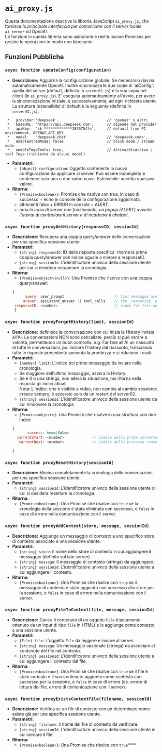# `ai_proxy.js`

Questa documentazione descrive la libreria JavaScript `ai_proxy.js`, che fornisce _la principale interfaccia per comunicare con il server locale `ai_server` ed OpenAI._ <br>
Le funzioni in questa libreria sono asincrone e restituiscono Promises per gestire le operazioni in modo non bloccante.

## Funzioni Pubbliche

### `async function updateConfig(configuration)`

- **Descrizione:** Aggiorna la configurazione globale. Se necessario riavvia automaticamente OpenAI.
 Inoltre sincronizza le due copie di 'aiConfig': quella del server (default, definita in `server02.js`) e la sua copia nel client (in `ai_proxy.js`). E' eseguita automaticamente all'avvio, per avere la sincronizzazione iniziale, e successivamente, ad ogni richiesta utente.<br>
 La struttura (estensibile) di default è la seguente (definita in `server02.js`):
```
 *   provider:'deepseek',                      // 'openai' o altri
 *   baseURL: 'https://api.deepseek.com',      // dipende dal provider
 *   apiKey:  'sk-*************2876754fe',     // default from PC environment, OPENAI_API_KEY 
 *   model:   'deepseek-chat'                  // 'deepseek-code'...
 *   emableStremMode: false                    // block mode / stream mode
 *   enableTuyaTools: true,                    // Attiva/disattiva i tool Tuya (richiesto da alcuni model)
```
- **Parametri:**
  - `{object} configuration`: Oggetto contenente la nuova configurazione da applicare al server. Può essere incompleta e contenere solo uno o due valori nuovi. Estensibile: accetta qualsiasi valore.
- **Ritorna:**
  - `{Promise<boolean>}`: Promise che risolve con true, in caso di successo + echo in console della configurazione aggiornata.
  -  altrimenti false + ERROR in console + ALERT.
  -   nota:_In caso di server non funzionante, un popup (ALERT) avverte l'utente di controllare il server e di ricaricare il chatbot._ 

### `async function proxyGetHistory(responseID, sessionId)`

- **Descrizione:** Recupera una coppia query/answer delle conversazioni per una specifica sessione utente.
- **Parametri:**
  - `{string} responseID`: ID della risposta specifica: ritorna la prima coppia  query/answer con indice uguale o minore a responseID.
  - `{string} sessionId`: L'identificatore univoco della sessione utente per cui si desidera recuperare la cronologia.
- **Ritorna:**
  - `{Promise<object>|null>}`: Una Promise che risolve con una coppia query/answer:
  ```javascript
  {
        query: user_prompt                       // tool messages are skipped
       answer: assistant_answer || tool_calls    // the _reasoning_ part is NOT stored in history
   responseID: <number>                          // index for this data: può essere < di responseID in input.
   }
  ```
  
### `async function proxyForgetHistory(limit, sessionId)`

- **Descrizione:** definisce la conversazione con cui inizia la History inviata all'AI. Le conversazioni NON sono cancellate, perciò si può varare a volontà, permettendo un buon controllo. e.g. Far fare all'AI un riassunto di tutte le conversazioni, poi iniziare l'history dal riassunto, tralsciando tutte le risposte precedenti: aumenta la prontezza e si riducono i costi.
- **Parametri:**
  - `{number} limit`: L'indice del primo messaggio da inviare nella cronologia. 
  * Se maggiore dell'ultimo messaggio, azzera la History. 
  * Se è 0 o una stringa, non altera la situazione, ma ritorna nella risposta gli indici attuali.<br>
Nota: L'indice. che è visibile a video, non cambia al cambio sessione: cresce sempre, è azzerato solo da un restart del server02.
  - `{string} sessionId`: L'identificatore univoco della sessione utente da cui rimuovere la cronologia.
- **Ritorna:**
  - `{Promise<object>}`: Una Promise che risolve in una struttura con due indici:
   ```javascript
  {
          success: true|false         
     currentStart: <number>             // indice della prima conversazione nella History        
      currentNext: <number>             // indice della prossima conversazione

   }
  ```

### `async function proxyResetHistory(sessionId)`

- **Descrizione:** Elimina completamente la cronologia delle conversazioni per una specifica sessione utente.
- **Parametri:**
  - `{string} sessionId`: L'identificatore univoco della sessione utente di cui si desidera resettare la cronologia.
- **Ritorna:**
  - `{Promise<boolean>}`: Una Promise che risolve con `true` se la cronologia della sessione è stata eliminata con successo, e `false` in caso di errore nella comunicazione con il server.

### `async function proxyAddContext(store, message, sessionId)`

- **Descrizione:** Aggiunge un messaggio di contesto a uno specifico store di contesto associato a una sessione utente.
- **Parametri:**
  - `{string} store`: Il nome dello store di contesto in cui aggiungere il messaggio (definito sul lato server).
  - `{string} message`: Il messaggio di contesto (stringa) da aggiungere.
  - `{string} sessionId`: L'identificatore univoco della sessione utente a cui aggiungere il contesto.
- **Ritorna:**
  - `{Promise<boolean>}`: Una Promise che risolve con `true` se il messaggio di contesto è stato aggiunto con successo allo store per la sessione, e `false` in caso di errore nella comunicazione con il server.

### `async function proxyFileToContext(file, message, sessionId)`

- **Descrizione:** Carica il contenuto di un oggetto `File` (tipicamente ottenuto da un input di tipo `file` in HTML) e lo aggiunge come contesto a una sessione utente.
- **Parametri:**
  - `{File} file`: L'oggetto `File` da leggere e inviare al server.
  - `{string} message`: Un messaggio opzionale (stringa) da associare al contenuto del file nel contesto.
  - `{string} sessionId`: L'identificatore univoco della sessione utente a cui aggiungere il contesto dal file.
- **Ritorna:**
  - `{Promise<boolean>}`: Una Promise che risolve con `true` se il file è stato caricato e il suo contenuto aggiunto come contesto con successo per la sessione, e `false` in caso di errore (es. errore di lettura del file, errore di comunicazione con il server).

### `async function proxyExistsContextFile(filename, sessionId)`

- **Descrizione:** Verifica se un file di contesto con un determinato nome esiste già per una specifica sessione utente.
- **Parametri:**
  - `{string} filename`: Il nome del file di contesto da verificare.
  - `{string} sessionId`: L'identificatore univoco della sessione utente in cui cercare il file.
- **Ritorna:**
  - `{Promise<boolean>}`: Una Promise che risolve con `true`****
